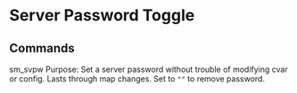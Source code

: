 # Server Password Toggle

## Commands

sm_svpw <password>
Purpose: Set a server password without trouble of modifying cvar or config. Lasts through map changes. Set to `""` to remove password.